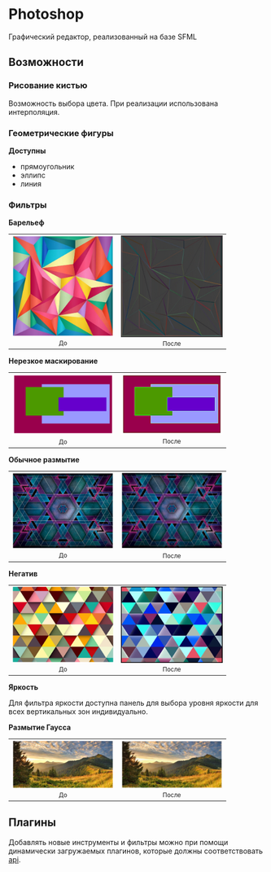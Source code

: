 # Photoshop

Графический редактор, реализованный на базе SFML

## Возможности

### Рисование кистью

Возможность выбора цвета. При реализации использована интерполяция.

### Геометрические фигуры

**Доступны**

- прямоугольник
- эллипс
- линия

### Фильтры

**Барельеф**

<table>
  <tr>
    <td align="center">
      <img src="readme_img/barelief_before.png" width="200">
      <br>
      <small>До</small>
    </td>
    <td align="center">
      <img src="readme_img/barelief_after.png" width="200">
      <br>
      <small>После</small>
    </td>
  </tr>
</table>

**Нерезкое маскирование**

<table>
  <tr>
    <td align="center">
      <img src="readme_img/unsharp_mask_before.png" width="200">
      <br>
      <small>До</small>
    </td>
    <td align="center">
      <img src="readme_img/unsharp_mask_after.png" width="200">
      <br>
      <small>После</small>
    </td>
  </tr>
</table>

**Обычное размытие**

<table>
  <tr>
    <td align="center">
      <img src="readme_img/blur_before.png" width="200">
      <br>
      <small>До</small>
    </td>
    <td align="center">
      <img src="readme_img/blur_after.png" width="200">
      <br>
      <small>После</small>
    </td>
  </tr>
</table>

**Негатив**

<table>
  <tr>
    <td align="center">
      <img src="readme_img/negative_before.png" width="200">
      <br>
      <small>До</small>
    </td>
    <td align="center">
      <img src="readme_img/negative_after.png" width="200">
      <br>
      <small>После</small>
    </td>
  </tr>
</table>

**Яркость**

Для фильтра яркости доступна панель для выбора уровня яркости для всех вертикальных зон индивидуально.

**Размытие Гаусса**

<table>
  <tr>
    <td align="center">
      <img src="readme_img/gauss_blur_before.png" width="200">
      <br>
      <small>До</small>
    </td>
    <td align="center">
      <img src="readme_img/gauss_blur_after.png" width="200">
      <br>
      <small>После</small>
    </td>
  </tr>
</table>

## Плагины

Добавлять новые инструменты и фильтры можно при помощи динамически загружаемых плагинов, которые должны соответствовать [api](api/).
